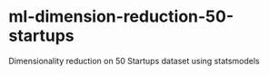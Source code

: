 # ml-dimension-reduction-50-startups
Dimensionality reduction on 50 Startups dataset using statsmodels

